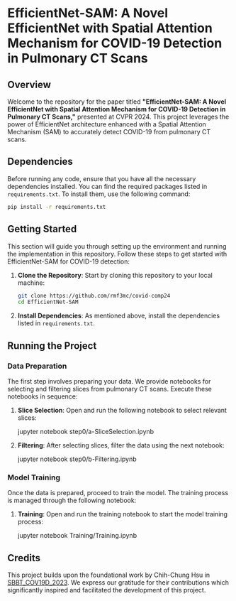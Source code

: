 
# EfficientNet-SAM: A Novel EfficientNet with Spatial Attention Mechanism for COVID-19 Detection in Pulmonary CT Scans

## Overview

Welcome to the repository for the paper titled **"EfficientNet-SAM: A Novel EfficientNet with Spatial Attention Mechanism for COVID-19 Detection in Pulmonary CT Scans,"** presented at CVPR 2024. This project leverages the power of EfficientNet architecture enhanced with a Spatial Attention Mechanism (SAM) to accurately detect COVID-19 from pulmonary CT scans.

## Dependencies

Before running any code, ensure that you have all the necessary dependencies installed. You can find the required packages listed in `requirements.txt`. To install them, use the following command:

```bash
pip install -r requirements.txt
```

## Getting Started

This section will guide you through setting up the environment and running the implementation in this repository. Follow these steps to get started with EfficientNet-SAM for COVID-19 detection:

1. **Clone the Repository**: Start by cloning this repository to your local machine:
   ```bash
   git clone https://github.com/rmf3mc/covid-comp24
   cd EfficientNet-SAM
   ```

2. **Install Dependencies**: As mentioned above, install the dependencies listed in `requirements.txt`.

## Running the Project

### Data Preparation

The first step involves preparing your data. We provide notebooks for selecting and filtering slices from pulmonary CT scans. Execute these notebooks in sequence:

1. **Slice Selection**:
   Open and run the following notebook to select relevant slices:
   
   
   jupyter notebook step0/a-SliceSelection.ipynb
   

2. **Filtering**:
   After selecting slices, filter the data using the next notebook:
   
   jupyter notebook step0/b-Filtering.ipynb
   

### Model Training

Once the data is prepared, proceed to train the model. The training process is managed through the following notebook:

1. **Training**:
   Open and run the training notebook to start the model training process:
   
   jupyter notebook Training/Training.ipynb
   


## Credits

This project builds upon the foundational work by Chih-Chung Hsu in [SBBT_COV19D_2023](https://github.com/jesse1029/SBBT_COV19D_2023). We express our gratitude for their contributions which significantly inspired and facilitated the development of this project.
